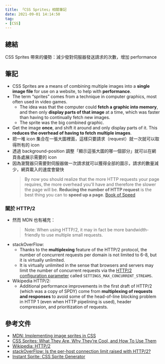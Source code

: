 ```yaml
---
title: 「CSS Sprites」相關筆記
date: 2021-09-01 14:14:50
tag:
- [CSS]
---
```


## 總結

CSS Sprites 帶來的優勢：減少發對伺服器發送請求的次數，增加 performance

## 筆記

- CSS Sprites are a means of combining multiple images into a **single image file** for use on a website, to help with **performance**.
- The term “sprites” comes from a technique in computer graphics, most often used in video games.
  - The idea was that the computer could **fetch a graphic into memory**, and then only **display parts of that image** at a time, which was faster than having to continually fetch new images.
  - The sprite was the big combined graphic.
- Get the image **once**, and shift it around and only display parts of it. This **reduces the overhead of having to fetch multiple images**.
- 把一堆 icon 集合在一張大圖裡面，這樣只要請求（request）就一次就可以取得所有的 icon
- 透過 background-position 調整「顯示這張大圖的哪一個部分」就可以在網頁各處展示需要的 icon
- 因為瀏覽器只需要對伺服器做一次請求就可以獲得全部的圖示，請求的數量減少，網頁載入的速度會變快
  > By now you should realize that the more HTTP requests your page requires, the more overhead you'll have and therefore the slower the page will be. **Reducing the number of HTTP request** is the best thing you can to **speed up a page**. [Book of Speed](https://www.bookofspeed.com/chapter3.html)

### 關於 HTTP/2

- 然而 MDN 也有補充：
  > Note: When using HTTP/2, it may in fact be more bandwidth-friendly to use multiple small requests.
- stackOverFlow:
  - Thanks to the **multiplexing** feature of the HTTP/2 protocol, the number of concurrent requests per domain is not limited to 6-8, but it is virtually unlimited.
  - It is virtually unlimited in the sense that browsers and servers may limit the number of concurrent requests via the [HTTP/2 configuration parameter](https://datatracker.ietf.org/doc/html/rfc7540#section-6.5.2) called `SETTINGS_MAX_CONCURRENT_STREAMS`.
- Wikipedia HTTP/2:
  - Additional performance improvements in the first draft of HTTP/2 (which was a copy of SPDY) come from **multiplexing of requests and responses** to avoid some of the head-of-line blocking problem in HTTP 1 (even when HTTP pipelining is used), header compression, and prioritization of requests.

## 參考文件

- [MDN: Implementing image sprites in CSS](https://developer.mozilla.org/en-US/docs/Web/CSS/CSS_Images/Implementing_image_sprites_in_CSS)
- [CSS Sprites: What They Are, Why They’re Cool, and How To Use Them](https://css-tricks.com/css-sprites/)
- [Wikipedia: HTTP/2](https://en.wikipedia.org/wiki/HTTP/2)
- [stackOverFlow: Is the per-host connection limit raised with HTTP/2?](https://stackoverflow.com/a/36847527/15028185)
- [Instant Sprite: CSS Sprite Generator](https://instantsprite.com/)
